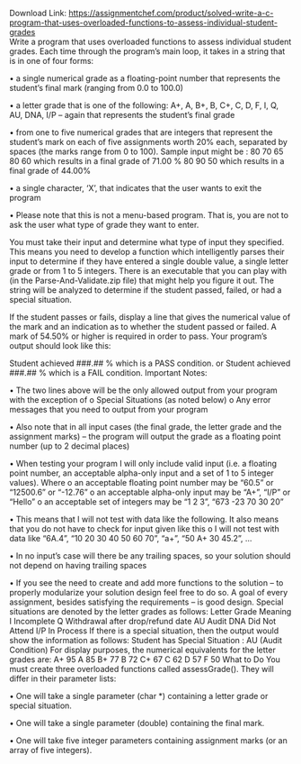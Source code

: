 Download Link: https://assignmentchef.com/product/solved-write-a-c-program-that-uses-overloaded-functions-to-assess-individual-student-grades
<br>
Write a program that uses overloaded functions to assess individual student grades. Each time through the program’s main loop, it takes in a string that is in one of four forms:

• a single numerical grade as a floating-point number that represents the student’s final mark (ranging from 0.0 to 100.0)

• a letter grade that is one of the following: A+, A, B+, B, C+, C, D, F, I, Q, AU, DNA, I/P – again that represents the student’s final grade

• from one to five numerical grades that are integers that represent the student’s mark on each of five assignments worth 20% each, separated by spaces (the marks range from 0 to 100). Sample input might be : 80 70 65 80 60 which results in a final grade of 71.00 % 80 90 50 which results in a final grade of 44.00%

• a single character, ‘X’, that indicates that the user wants to exit the program

• Please note that this is not a menu-based program. That is, you are not to ask the user what type of grade they want to enter.

You must take their input and determine what type of input they specified. This means you need to develop a function which intelligently parses their input to determine if they have entered a single double value, a single letter grade or from 1 to 5 integers. There is an executable that you can play with (in the Parse-And-Validate.zip file) that might help you figure it out. The string will be analyzed to determine if the student passed, failed, or had a special situation.

If the student passes or fails, display a line that gives the numerical value of the mark and an indication as to whether the student passed or failed. A mark of 54.50% or higher is required in order to pass. Your program’s output should look like this:

Student achieved ###.## % which is a PASS condition. or Student achieved ###.## % which is a FAIL condition. Important Notes:

• The two lines above will be the only allowed output from your program with the exception of o Special Situations (as noted below) o Any error messages that you need to output from your program

• Also note that in all input cases (the final grade, the letter grade and the assignment marks) – the program will output the grade as a floating point number (up to 2 decimal places)

• When testing your program I will only include valid input (i.e. a floating point number, an acceptable alpha-only input and a set of 1 to 5 integer values). Where o an acceptable floating point number may be “60.5” or “12500.6” or “-12.76” o an acceptable alpha-only input may be “A+”, “I/P” or “Hello” o an acceptable set of integers may be “1 2 3”, “673 -23 70 30 20”

• This means that I will not test with data like the following. It also means that you do not have to check for input given like this o I will not test with data like “6A.4”, “10 20 30 40 50 60 70”, “a+”, “50 A+ 30 45.2”, …

• In no input’s case will there be any trailing spaces, so your solution should not depend on having trailing spaces

• If you see the need to create and add more functions to the solution – to properly modularize your solution design feel free to do so. A goal of every assignment, besides satisfying the requirements – is good design. Special situations are denoted by the letter grades as follows: Letter Grade Meaning I Incomplete Q Withdrawal after drop/refund date AU Audit DNA Did Not Attend I/P In Process If there is a special situation, then the output would show the information as follows: Student has Special Situation : AU (Audit Condition) For display purposes, the numerical equivalents for the letter grades are: A+ 95 A 85 B+ 77 B 72 C+ 67 C 62 D 57 F 50 What to Do You must create three overloaded functions called assessGrade(). They will differ in their parameter lists:

• One will take a single parameter (char *) containing a letter grade or special situation.

• One will take a single parameter (double) containing the final mark.

• One will take five integer parameters containing assignment marks (or an array of five integers).